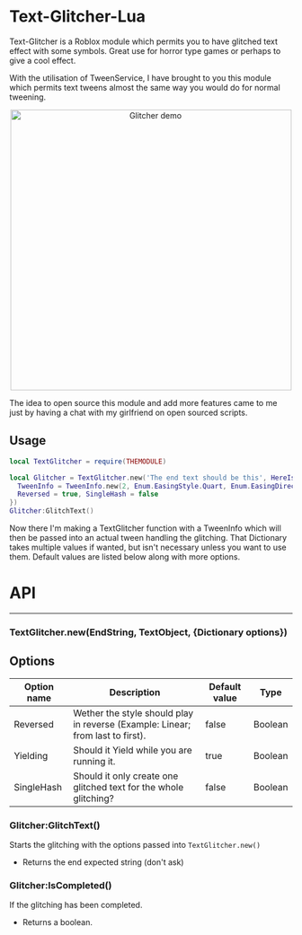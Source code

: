 # Text-Glitcher-Lua

Text-Glitcher is a Roblox module which permits you to have glitched text effect with some symbols. Great use for horror type games or perhaps to give a cool effect.

With the utilisation of TweenService, I have brought to you this module which permits text tweens almost the same way you would do for normal tweening.

<p align="center">
  <img src="https://media.discordapp.net/attachments/769655840985579520/801955296183582750/3M75PUZhkU.gif" alt="Glitcher demo" height="500">
</p>

The idea to open source this module and add more features came to me just by having a chat with my girlfriend on open sourced scripts. 

## Usage
```lua
local TextGlitcher = require(THEMODULE)

local Glitcher = TextGlitcher.new('The end text should be this', HereIsTheTextLabel,{
  TweenInfo = TweenInfo.new(2, Enum.EasingStyle.Quart, Enum.EasingDirection.InOut),
  Reversed = true, SingleHash = false
})
Glitcher:GlitchText()
```
Now there I'm making a TextGlitcher function with a TweenInfo which will then be passed into an actual tween handling the glitching. That Dictionary takes multiple values if wanted, but isn't necessary unless you want to use them. Default values are listed below along with more options.




# API
---

### TextGlitcher.new(EndString, TextObject, {Dictionary options})


## Options

| Option name | Description | Default value | Type |
| ----------- | ----------- | ------------- | ---- |
| Reversed | Wether the style should play in reverse (Example: Linear; from last to first). | false | Boolean
| Yielding | Should it Yield while you are running it. | true | Boolean
| SingleHash | Should it only create one glitched text for the whole glitching? | false | Boolean


### Glitcher:GlitchText()

Starts the glitching with the options passed into `TextGlitcher.new()`

- Returns the end expected string (don't ask)


### Glitcher:IsCompleted()

If the glitching has been completed.

- Returns a boolean.





